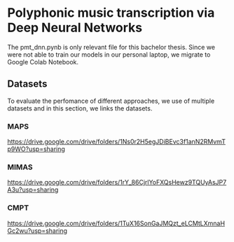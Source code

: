 # Polyphonic music transcription via Deep Neural Networks

The pmt_dnn.pynb is only relevant file for this bachelor thesis.
Since we were not able to train our models in our personal laptop, we migrate to Google Colab Notebook.


## Datasets
To evaluate the perfomance of different approaches, we use of multiple datasets
and in this section, we links the datasets.

### MAPS 
https://drive.google.com/drive/folders/1Ns0r2H5egJDiBEvc3f1anN2RMvmTp9WO?usp=sharing


### MIMAS
https://drive.google.com/drive/folders/1rY_86CjrlYoFXQsHewz9TQUyAsJP7A3u?usp=sharing

### CMPT 
https://drive.google.com/drive/folders/1TuX16SonGaJMQzt_eLCMtLXmnaHGc2wu?usp=sharing

